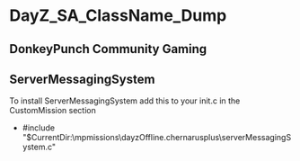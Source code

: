 # DayZ_SA_ClassName_Dump

## DonkeyPunch Community Gaming


## ServerMessagingSystem
To install ServerMessagingSystem add this to your init.c in the CustomMission section
- #include "$CurrentDir:\mpmissions\dayzOffline.chernarusplus\serverMessagingSystem.c"
